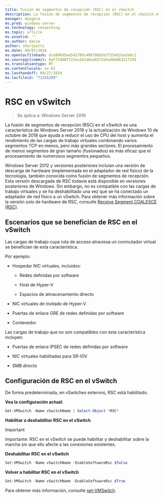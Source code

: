 ```yaml
---
title: Fusión de segmentos de recepción (RSC) en el vSwitch
description: La fusión de segmentos de recepción (RSC) en el vSwitch es una característica de Windows Server 2019 y la actualización de Windows 10 de octubre de 2018 que ayuda a reducir el uso de CPU del host y aumenta el rendimiento de las cargas de trabajo virtuales combinando varios segmentos TCP en menos, pero más grandes sectores. El procesamiento de menos segmentos de gran tamaño (fusionados) es más eficaz que el procesamiento de numerosos segmentos pequeños.
manager: dougkim
ms.prod: windows-server
ms.technology: networking
ms.topic: article
ms.assetid: ''
ms.author: dacuo
author: shortpatti
ms.date: 09/07/2018
ms.openlocfilehash: dce890d5ae542789c49bf08b5e7f25e62ea2e8c2
ms.sourcegitcommit: 6aff3d88ff22ea141a6ea6572a5ad8dd6321f199
ms.translationtype: MT
ms.contentlocale: es-ES
ms.lasthandoff: 09/27/2019
ms.locfileid: "71355299"
---
```

# <a name="rsc-in-the-vswitch"></a>RSC en vSwitch
>Se aplica a: Windows Server 2019

La fusión de segmentos de recepción (RSC) en el vSwitch es una característica de Windows Server 2019 y la actualización de Windows 10 de octubre de 2018 que ayuda a reducir el uso de CPU del host y aumenta el rendimiento de las cargas de trabajo virtuales combinando varios segmentos TCP en menos, pero más grandes sectores. El procesamiento de menos segmentos de gran tamaño (fusionados) es más eficaz que el procesamiento de numerosos segmentos pequeños.

Windows Server 2012 y versiones posteriores incluían una versión de descarga de hardware (implementada en el adaptador de red físico) de la tecnología, también conocida como fusión de segmentos de recepción. Esta versión descargada de RSC todavía está disponible en versiones posteriores de Windows. Sin embargo, no es compatible con las cargas de trabajo virtuales y se ha deshabilitado una vez que se ha conectado un adaptador de red físico a un vSwitch. Para obtener más información sobre la versión solo de hardware de RSC, consulte [Receive Segment COALESCE (RSC)](https://docs.microsoft.com/previous-versions/windows/it-pro/windows-server-2012-R2-and-2012/hh997024(v=ws.11)).

## <a name="scenarios-that-benefit-from-rsc-in-the-vswitch"></a>Escenarios que se benefician de RSC en el vSwitch

Las cargas de trabajo cuya ruta de acceso atraviesa un conmutador virtual se benefician de esta característica.

Por ejemplo:

-   Hospedar NIC virtuales, incluidos:

    -   Redes definidas por software

    -   Host de Hyper-V

    -   Espacios de almacenamiento directo

-   NIC virtuales de invitado de Hyper-V

-   Puertas de enlace GRE de redes definidas por software

-   Contenedor

Las cargas de trabajo que no son compatibles con esta característica incluyen:

-   Puertas de enlace IPSEC de redes definidas por software

-   NIC virtuales habilitadas para SR-IOV

-   SMB directo

## <a name="configure-rsc-in-the-vswitch"></a>Configuración de RSC en el vSwitch


De forma predeterminada, en vSwitches externos, RSC está habilitado.

**Vea la configuración actual:**

```PowerShell
Get-VMSwitch -Name vSwitchName | Select-Object *RSC*
```

**Habilitar o deshabilitar RSC en el vSwitch**


>[!IMPORTANT]
>Importante: RSC en el vSwitch se puede habilitar y deshabilitar sobre la marcha sin que ello afecte a las conexiones existentes.


**Deshabilitar RSC en el vSwitch**

```PowerShell
Set-VMSwitch -Name vSwitchName -EnableSoftwareRsc $false
```

**Volver a habilitar RSC en el vSwitch**

```PowerShell
Set-VMSwitch -Name vSwitchName -EnableSoftwareRsc $True
```
Para obtener más información, consulte [set-VMSwitch](https://docs.microsoft.com/powershell/module/hyper-v/set-vmswitch?view=win10-ps).
